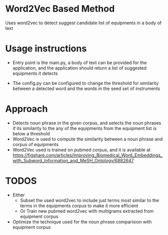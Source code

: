# Word2Vec Based Method

Uses word2vec to detect suggest candidate list of equipments in a body of text

# Usage instructions
- Entry point is the main.py, a body of text can be provided for the application, and the application should return a list of suggested equipments it detects

- The config.py  can be configured to change the threshold for similarity between a detected word and the words in the seed set of instruments

# Approach 
- Detects noun phrase in the given corpus, and selects the noun phrases if its similarity to the any of the equipments from the equipment list is below a threshold 
- Word2Vec is used to compute the similarity between a noun phrase and corpus of equipments
- Word2Vec used is trained on pubmed corpus, and it is available at  https://figshare.com/articles/Improving_Biomedical_Word_Embeddings_with_Subword_Information_and_MeSH_Ontology/6882647

# TODOS
- Either 
    -   Subset the used word2vec to include just terms most similar to the terms in the equipments corpus to make it more efficient
    -   Or Train new pubmed word2vec with multigrams extracted from equipment corpus
- Optimize the technique used for the  noun phrase comparision with equipment corpus


